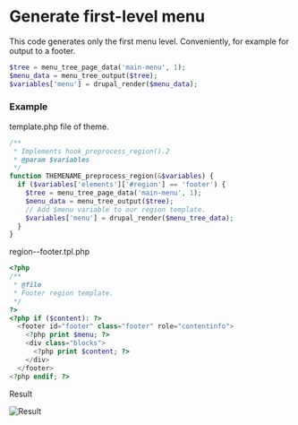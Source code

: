 # Generate first-level menu

This code generates only the first menu level. Conveniently, for example for output to a footer.

```php
$tree = menu_tree_page_data('main-menu', 1);
$menu_data = menu_tree_output($tree);
$variables['menu'] = drupal_render($menu_data);
```


### Example

template.php file of theme.

```php
/**
 * Implements hook_preprocess_region().2
 * @param $variables
 */
function THEMENAME_preprocess_region(&$variables) {
  if ($variables['elements']['#region'] == 'footer') {
    $tree = menu_tree_page_data('main-menu', 1);
    $menu_data = menu_tree_output($tree);
    // Add $menu variable to our region template.
    $variables['menu'] = drupal_render($menu_tree_data);
  }
}

```

region--footer.tpl.php

```php
<?php
/**
 * @file
 * Footer region template.
 */
?>
<?php if ($content): ?>
  <footer id="footer" class="footer" role="contentinfo">
    <?php print $menu; ?>
    <div class="blocks">
      <?php print $content; ?>
    </div>
  </footer>
<?php endif; ?>

```

Result

![Result](http://i.imgur.com/VkGjIYA.png)
